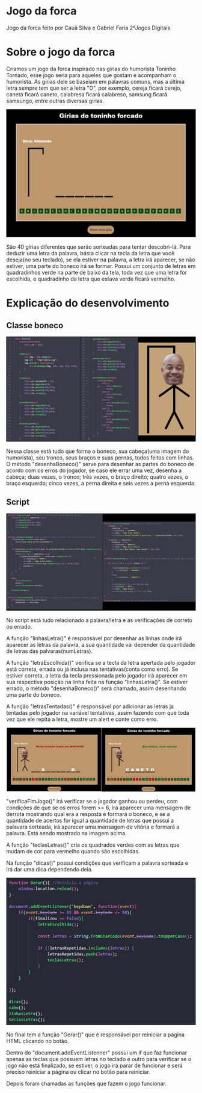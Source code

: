 # Jogo da forca
<p>Jogo da forca feito por Cauã Silva e Gabriel Faria 2ºJogos Digitais</p>

# Sobre o jogo da forca
<p>Criamos um jogo da forca inspirado nas gírias do humorista Toninho Tornado, esse jogo seria para aqueles que gostam e acompanham o humorista. As gírias dele se baseiam em palavras comuns, mas a última letra sempre tem que ser a letra "O", por exemplo, cereja ficará cerejo, caneta ficará caneto, calabresa ficará calabreso, samsung ficará samsungo, entre outras diversas gírias.</p>

<img src='img/telajogo.jpg' />

<p>São 40 gírias diferentes que serão sorteadas para tentar descobri-lá. Para deduzir uma letra da palavra, basta clicar na tecla da letra que você deseja(no seu teclado), se ela estiver na palavra, a letra irá aparecer, se não estiver, uma parte do boneco irá se formar. Possui um conjunto de letras em quadradinhos verde na parte de baixo da tela, toda vez que uma letra for escolhida, o quadradinho da letra que estava verde ficará vermelho.</p>

# Explicação do desenvolvimento

## Classe boneco
<img src='img/boneco.jpg' />
<p>Nessa classe está tudo que forma o boneco, sua cabeça(uma imagem do humorista), seu tronco, seus braços e suas pernas, todos feitos com linhas. O método "desenhaBoneco()" serve para desenhar as partes do boneco de acordo com os erros do jogador, se caso ele errar uma vez, desenha a cabeça; duas vezes, o tronco; três vezes, o braço direito; quatro vezes, o braço esquerdo; cinco vezes, a perna direita e seis vezes a perna esquerda.</p>

## Script
<img src='img/script.jpg' />
<p>No script está tudo relacionado a palavra/letra e as verificações de correto ou errado.</p>

<p>A função "linhasLetra()" é responsável por desenhar as linhas onde irá aparecer as letras da palavra, a sua quantidade vai depender da quantidade de letras das palvaras(numLetras).</p>

<p>A função "letraEscolhida()" verifica se a tecla da letra apertada pelo jogador está correta, errada ou já inclusa nas tentativas(conta como erro). Se estiver correta, a letra da tecla pressionada pelo jogador irá aparecer em sua respectiva posição na linha feita na função "linhasLetra()". Se estiver errado, o método "desenhaBoneco()" será chamado, assim desenhando uma parte do boneco.</p>

<p>A função "letrasTentadas()" é responsável por adicionar as letras ja tentadas pelo jogador na variável tentativas, assim fazendo com que toda vez que ele repita a letra, mostre um alert e conte como erro.</p>

<img src='img/vitoriaederrota.jpg' />
<p>"verificaFimJogo()" irá verificar se o jogador ganhou ou perdeu, com condições de que se os erros forem >= 6, irá aparecer uma mensagem de derrota mostrando qual era a resposta e formará o boneco, e se a quantidade de acertos for igual a quantidade de letras que possui a palavara sorteada, irá aparecer uma mensagem de vitória e formará a palavra. Está sendo mostrado na imagem acima.</p>

<p>A função "teclasLetras()" cria os quadrados verdes com as letras que mudam de cor para vermelho quando são escolhidas.</p>

<p>Na função "dicas()" possui condições que verificam a palavra sorteada e irá dar uma dica dependendo dela.</p>

<img src='img/script2.jpg' />
<p>No final tem a função "Gerar()" que é responsável por reiniciar a página HTML clicando no botão.</p>
<p>Dentro do "document.addEventListenner" possui um if que faz funcionar apenas as teclas que possuem letras no teclado e outro para verificar se o jogo não está finalizado, se estiver, o jogo irá parar de funcionar e será preciso reiniciar a página ou clicar no botão para reiniciar.</p>
<p>Depois foram chamadas as funções que fazem o jogo funcionar.</p>
